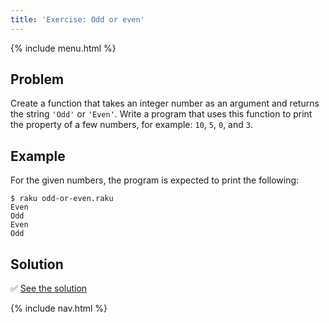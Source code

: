 ```yaml
---
title: 'Exercise: Odd or even'
---
```


{% include menu.html %}

## Problem

Create a function that takes an integer number as an argument and returns the string `'Odd'` or `'Even'`. Write a program that uses this function to print the property of a few numbers, for example: `10`, `5`, `0`, and `3`.

## Example

For the given numbers, the program is expected to print the following:

```console
$ raku odd-or-even.raku
Even
Odd
Even
Odd
```

## Solution

✅ [See the solution](solution)

{% include nav.html %}
